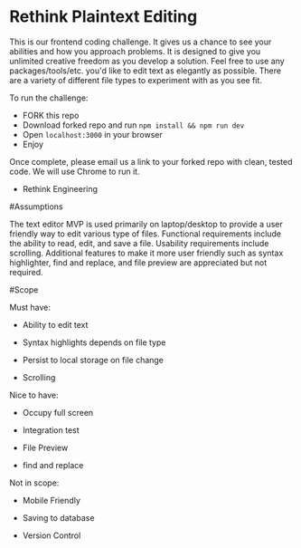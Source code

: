 # Rethink Plaintext Editing

This is our frontend coding challenge. It gives us a chance to see your abilities and how you approach problems. It is designed to give you unlimited creative freedom as you develop a solution. Feel free to use any packages/tools/etc. you'd like to edit text as elegantly as possible. There are a variety of different file types to experiment with as you see fit.

To run the challenge:

- FORK this repo
- Download forked repo and run `npm install && npm run dev`
- Open `localhost:3000` in your browser
- Enjoy

Once complete, please email us a link to your forked repo with clean, tested code. We will use Chrome to run it.

- Rethink Engineering



#Assumptions

The text editor MVP is used primarily on laptop/desktop to provide a user friendly way to edit various type of files. Functional requirements include the ability to read, edit, and save a file. Usability requirements include scrolling. Additional features to make it more user friendly such as syntax highlighter, find and replace, and file preview are appreciated but not required.

#Scope

Must have:

- Ability to edit text

- Syntax highlights depends on file type

- Persist to local storage on file change

- Scrolling

Nice to have:

- Occupy full screen

- Integration test

- File Preview

- find and replace

Not in scope:

- Mobile Friendly

- Saving to database

- Version Control

